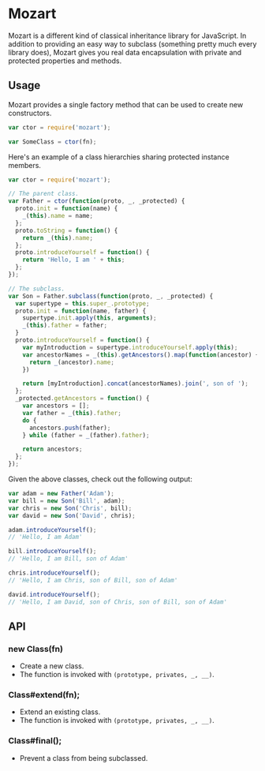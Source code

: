 Mozart
======

Mozart is a different kind of classical inheritance library for JavaScript. In addition to providing an easy way to subclass (something pretty much every library does), Mozart gives you real data encapsulation with private and protected properties and methods.

## Usage

Mozart provides a single factory method that can be used to create new constructors.

```javascript
var ctor = require('mozart');

var SomeClass = ctor(fn);
```

Here's an example of a class hierarchies sharing protected instance members.

```javascript
var ctor = require('mozart');

// The parent class.
var Father = ctor(function(proto, _, _protected) {
  proto.init = function(name) {
    _(this).name = name;
  };
  proto.toString = function() {
    return _(this).name;
  };
  proto.introduceYourself = function() {
    return 'Hello, I am ' + this;
  };
});

// The subclass.
var Son = Father.subclass(function(proto, _, _protected) {
  var supertype = this.super_.prototype;
  proto.init = function(name, father) {
    supertype.init.apply(this, arguments);
    _(this).father = father;
  }
  proto.introduceYourself = function() {
    var myIntroduction = supertype.introduceYourself.apply(this);
    var ancestorNames = _(this).getAncestors().map(function(ancestor) {
      return _(ancestor).name;
    })

    return [myIntroduction].concat(ancestorNames).join(', son of ');
  };
  _protected.getAncestors = function() {
    var ancestors = [];
    var father = _(this).father;
    do {
      ancestors.push(father);
    } while (father = _(father).father);

    return ancestors;
  };
});
```

Given the above classes, check out the following output:

```javascript
var adam = new Father('Adam');
var bill = new Son('Bill', adam);
var chris = new Son('Chris', bill);
var david = new Son('David', chris);

adam.introduceYourself();
// 'Hello, I am Adam'

bill.introduceYourself();
// 'Hello, I am Bill, son of Adam'

chris.introduceYourself();
// 'Hello, I am Chris, son of Bill, son of Adam'

david.introduceYourself();
// 'Hello, I am David, son of Chris, son of Bill, son of Adam'
```

## API

### new Class(fn)

- Create a new class.
- The function is invoked with `(prototype, privates, _, __)`.

### Class#extend(fn);

- Extend an existing class.
- The function is invoked with `(prototype, privates, _, __)`.

### Class#final();

- Prevent a class from being subclassed.
